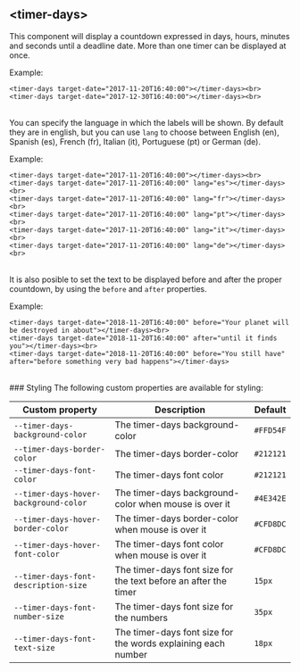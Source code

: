 ## &lt;timer-days&gt;
This component will display a countdown expressed in days, hours, minutes and seconds until a deadline date. More than one timer can be displayed at once.

Example:
```
<timer-days target-date="2017-11-20T16:40:00"></timer-days><br>
<timer-days target-date="2017-12-30T16:40:00"></timer-days><br>
```

<br>You can specify the language in which the labels will be shown. By default they are in english, but you can use `lang` to choose between English (en), Spanish (es), French (fr), Italian (it), Portuguese (pt) or German (de).

Example:
```
<timer-days target-date="2017-11-20T16:40:00"></timer-days><br>
<timer-days target-date="2017-11-20T16:40:00" lang="es"></timer-days><br>
<timer-days target-date="2017-11-20T16:40:00" lang="fr"></timer-days><br>
<timer-days target-date="2017-11-20T16:40:00" lang="pt"></timer-days><br>
<timer-days target-date="2017-11-20T16:40:00" lang="it"></timer-days><br>
<timer-days target-date="2017-11-20T16:40:00" lang="de"></timer-days><br>
```

<br>It is also posible to set the text to be displayed before and after the proper countdown, by using the `before` and `after` properties.

Example:
```
<timer-days target-date="2018-11-20T16:40:00" before="Your planet will be destroyed in about"></timer-days><br>
<timer-days target-date="2018-11-20T16:40:00" after="until it finds you"></timer-days><br>
<timer-days target-date="2018-11-20T16:40:00" before="You still have" after="before something very bad happens"></timer-days>
```

<br>
### Styling
The following custom properties are available for styling:

Custom property | Description | Default
----------------|-------------|----------
`--timer-days-background-color` | The timer-days background-color | `#FFD54F`
`--timer-days-border-color` | The timer-days border-color | `#212121`
`--timer-days-font-color` | The timer-days font color | `#212121`
`--timer-days-hover-background-color` | The timer-days background-color when mouse is over it | `#4E342E`
`--timer-days-hover-border-color` | The timer-days border-color when mouse is over it | `#CFD8DC`
`--timer-days-hover-font-color` | The timer-days font color when mouse is over it | `#CFD8DC`
`--timer-days-font-description-size` | The timer-days font size for the text before an after the timer| `15px`
`--timer-days-font-number-size` | The timer-days font size for the numbers | `35px`
`--timer-days-font-text-size` | The timer-days font size for the words explaining each number | `18px`
